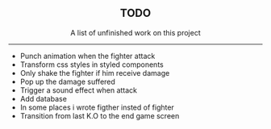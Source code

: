 <h2 align="center">TODO</h2>

<p align="center">A list of unfinished work on this project</p>
<hr/>

- Punch animation when the fighter attack
- Transform css styles in styled components
- Only shake the fighter if him receive damage
- Pop up the damage suffered
- Trigger a sound effect when attack
- Add database
- In some places i wrote figther insted of fighter
- Transition from last K.O to the end game screen